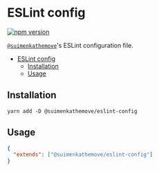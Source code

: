 # ESLint config

[![npm version](https://badge.fury.io/js/@suimenkathemove%2Feslint-config.svg)](https://badge.fury.io/js/@suimenkathemove%2Feslint-config)

[`@suimenkathemove`](https://github.com/suimenkathemove)'s ESLint configuration file.

- [ESLint config](#eslint-config)
  - [Installation](#installation)
  - [Usage](#usage)

## Installation

```shell
yarn add -D @suimenkathemove/eslint-config
```

## Usage

```json
{
  "extends": ["@suimenkathemove/eslint-config"]
}
```
